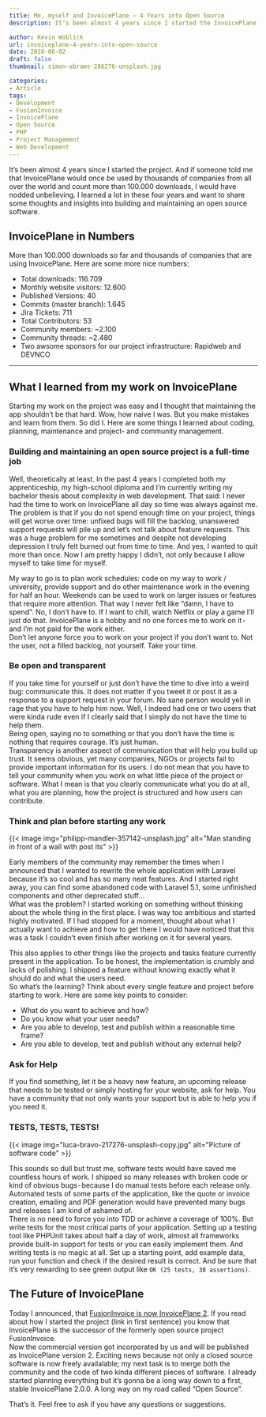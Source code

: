 ```yaml
---
title: Me, myself and InvoicePlane – 4 Years into Open Source
description: It’s been almost 4 years since I started the InvoicePlane project. Here are some things I learned about coding, planning, maintenance and project- and community management.

author: Kevin Woblick
url: invoiceplane-4-years-into-open-source
date: 2018-06-02
draft: false
thumbnail: simon-abrams-286276-unsplash.jpg

categories:
- Article
tags:
- Development
- FusionInvoice
- InvoicePlane
- Open Source
- PHP
- Project Management
- Web Development
---
```


It’s been almost 4 years since I started the project. And if someone told me that InvoicePlane would once be used by thousands of companies from all over the world and count more than 100.000 downloads, I would have nodded unbelieving. I learned a lot in these four years and want to share some thoughts and insights into building and maintaining an open source software.

## InvoicePlane in Numbers

More than 100.000 downloads so far and thousands of companies that are using InvoicePlane. Here are some more nice numbers:

* Total downloads: 116.709
* Monthly website visitors: 12.600
* Published Versions: 40
* Commits (master branch): 1.645
* Jira Tickets: 711
* Total Contributors: 53
* Community members: ~2.100
* Community threads: ~2.480
* Two awsome sponsors for our project infrastructure: Rapidweb and DEVNCO

---

## What I learned from my work on InvoicePlane
   
Starting my work on the project was easy and I thought that maintaining the app shouldn’t be that hard. Wow, how naive I was. But you make mistakes and learn from them. So did I. Here are some things I learned about coding, planning, maintenance and project- and community management.

### Building and maintaining an open source project is a full-time job
   
Well, theoretically at least. In the past 4 years I completed both my apprenticeship, my high-school diploma and I’m currently writing my bachelor thesis about complexity in web development. That said: I never had the time to work on InvoicePlane all day so time was always against me.  
The problem is that if you do not spend enough time on your project, things will get worse over time: unfixed bugs will fill the backlog, unanswered support requests will pile up and let’s not talk about feature requests. This was a huge problem for me sometimes and despite not developing depression I truly felt burned out from time to time. And yes, I wanted to quit more than once. Now I am pretty happy I didn’t, not only because I allow myself to take time for myself.
   
My way to go is to plan work schedules: code on my way to work / university, provide support and do other maintenance work in the evening for half an hour. Weekends can be used to work on larger issues or features that require more attention. That way I never felt like “damn, I have to spend”. No, I don’t have to. If I want to chill, watch Netflix or play a game I’ll just do that. InvoicePlane is a hobby and no one forces me to work on it - and I’m not paid for the work either.  
Don’t let anyone force you to work on your project if you don’t want to. Not the user, not a filled backlog, not yourself. Take your time.

### Be open and transparent

If you take time for yourself or just don’t have the time to dive into a weird bug: communicate this. It does not matter if you tweet it or post it as a response to a support request in your forum. No sane person would yell in rage that you have to help him now. Well, I indeed had one or two users that were kinda rude even if I clearly said that I simply do not have the time to help them.  
Being open, saying no to something or that you don’t have the time is nothing that requires courage. It’s just human.  
Transparency is another aspect of communication that will help you build up trust. It seems obvious, yet many companies, NGOs or projects fail to provide important information for its users. I do not mean that you have to tell your community when you work on what little piece of the project or software. What I mean is that you clearly communicate what you do at all, what you are planning, how the project is structured and how users can contribute.

### Think and plan before starting any work

{{< image img="philipp-mandler-357142-unsplash.jpg" alt="Man standing in front of a wall with post its" >}}

Early members of the community may remember the times when I announced that I wanted to rewrite the whole application with Laravel because it’s so cool and has so many neat features. And I started right away, you can find some abandoned code with Laravel 5.1, some unfinished components and other deprecated stuff…  
What was the problem? I started working on something without thinking about the whole thing in the first place. I was way too ambitious and started highly motivated. If I had stopped for a moment, thought about what I actually want to achieve and how to get there I would have noticed that this was a task I couldn’t even finish after working on it for several years.

This also applies to other things like the projects and tasks feature currently present in the application. To be honest, the implementation is crumbly and lacks of polishing. I shipped a feature without knowing exactly what it should do and what the users need.  
So what’s the learning? Think about every single feature and project before starting to work. Here are some key points to consider:


* What do you want to achieve and how?
* Do you know what your user needs?
* Are you able to develop, test and publish within a reasonable time frame?
* Are you able to develop, test and publish without any external help?

### Ask for Help

If you find something, let it be a heavy new feature, an upcoming release that needs to be tested or simply hosting for your website, ask for help.
You have a community that not only wants your support but is able to help you if you need it.

### TESTS, TESTS, TESTS!

{{< image img="luca-bravo-217276-unsplash-copy.jpg" alt="Picture of software code" >}}

This sounds so dull but trust me, software tests would have saved me countless hours of work. I shipped so many releases with broken code or kind of obvious bugs - because I do manual tests before each release only. Automated tests of some parts of the application, like the quote or invoice creation, emailing and PDF generation would have prevented many bugs and releases I am kind of ashamed of.  
There is no need to force you into TDD or achieve a coverage of 100%. But write tests for the most critical parts of your application. Setting up a testing tool like PHPUnit takes about half a day of work, almost all frameworks provide built-in support for tests or you can easily implement them. And writing tests is no magic at all. Set up a starting point, add example data, run your function and check if the desired result is correct. And be sure that it’s very rewarding to see green output like `OK (25 tests, 38 assertions)`.

## The Future of InvoicePlane
   
   Today I announced, that [FusionInvoice is now InvoicePlane 2](https://community.invoiceplane.com/t/topic/6299). If you read about how I started the project (link in first sentence) you know that InvoicePlane is the successor of the formerly open source project FusionInvoice.  
   Now the commercial version got incorporated by us and will be published as InvoicePlane version 2. Exciting news because not only a closed source software is now freely availalable; my next task is to merge both the community and the code of two kinda different pieces of software. I already started planning everything but it’s gonna be a long way down to a first, stable InvoicePlane 2.0.0. A long way on my road called “Open Source”.
   
   That’s it. Feel free to ask if you have any questions or suggestions.
